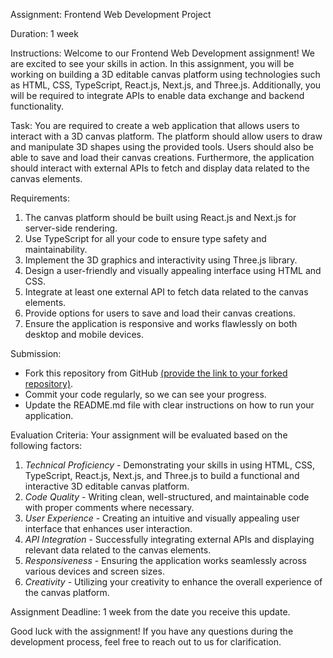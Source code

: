 Assignment: Frontend Web Development Project

Duration: 1 week

Instructions:
Welcome to our Frontend Web Development assignment! We are excited to see your skills in action. In this assignment, you will be working on building a 3D editable canvas platform using technologies such as HTML, CSS, TypeScript, React.js, Next.js, and Three.js. Additionally, you will be required to integrate APIs to enable data exchange and backend functionality.

Task:
You are required to create a web application that allows users to interact with a 3D canvas platform. The platform should allow users to draw and manipulate 3D shapes using the provided tools. Users should also be able to save and load their canvas creations. Furthermore, the application should interact with external APIs to fetch and display data related to the canvas elements.

Requirements:
1. The canvas platform should be built using React.js and Next.js for server-side rendering.
2. Use TypeScript for all your code to ensure type safety and maintainability.
3. Implement the 3D graphics and interactivity using Three.js library.
4. Design a user-friendly and visually appealing interface using HTML and CSS.
5. Integrate at least one external API to fetch data related to the canvas elements.
6. Provide options for users to save and load their canvas creations.
7. Ensure the application is responsive and works flawlessly on both desktop and mobile devices.

Submission:
- Fork this repository from GitHub [(provide the link to your forked repository)](https://github.com/yourusername/webDevelopmentApplications).
- Commit your code regularly, so we can see your progress.
- Update the README.md file with clear instructions on how to run your application.

Evaluation Criteria:
Your assignment will be evaluated based on the following factors:
1. *Technical Proficiency* - Demonstrating your skills in using HTML, CSS, TypeScript, React.js, Next.js, and Three.js to build a functional and interactive 3D editable canvas platform.
2. *Code Quality* - Writing clean, well-structured, and maintainable code with proper comments where necessary.
3. *User Experience* - Creating an intuitive and visually appealing user interface that enhances user interaction.
4. *API Integration* - Successfully integrating external APIs and displaying relevant data related to the canvas elements.
5. *Responsiveness* - Ensuring the application works seamlessly across various devices and screen sizes.
6. *Creativity* - Utilizing your creativity to enhance the overall experience of the canvas platform.

Assignment Deadline: 1 week from the date you receive this update.

Good luck with the assignment! If you have any questions during the development process, feel free to reach out to us for clarification.
